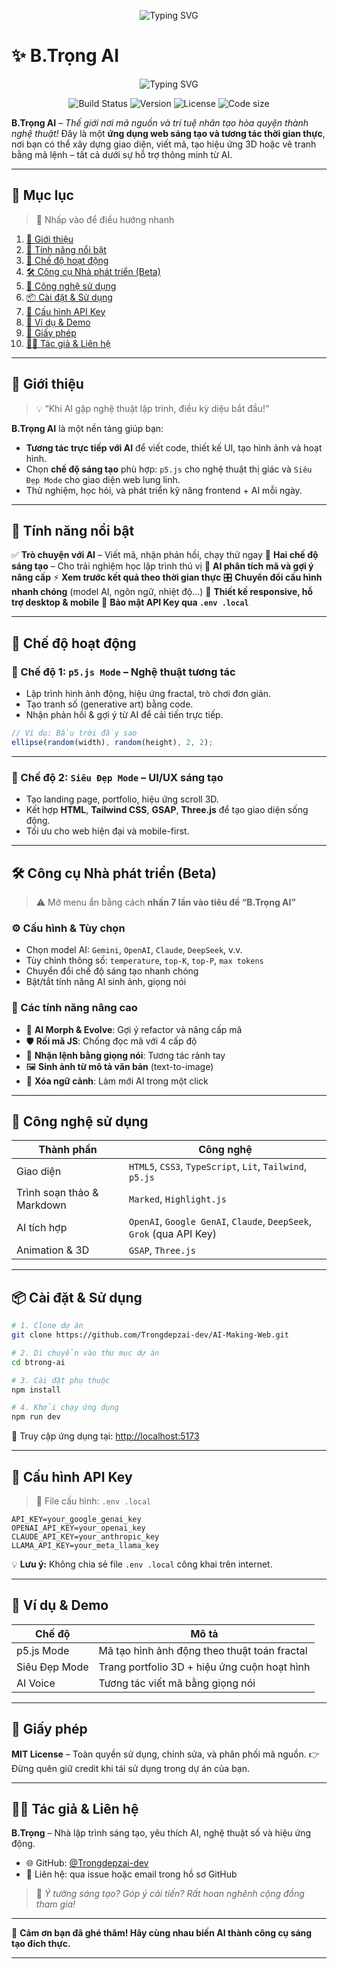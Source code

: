 <p align="center">
  <img src="https://readme-typing-svg.demolab.com?font=Fira+Code&pause=800&color=F97316&width=435&lines=Ch%C3%A0o+m%E1%BB%ABng+%C4%91%E1%BA%BFn+B.Tr%E1%BB%8Dng+AI!;S%C3%A1ng+t%E1%BA%A1o+v%E1%BB%9Bi+p5.js+v%C3%A0+Three.js;Tr%C3%B2+chuy%E1%BB%87n+v%E1%BB%9Bi+AI+%E2%9C%A8;Thi%E1%BA%BFt+k%E1%BA%BF+UI+%C4%91%E1%BA%B9p+%2B+code+ch%E1%BA%A1y+th%E1%BA%ADt" alt="Typing SVG" />
</p>

# ✨ B.Trọng AI
<p align="center">
  <img src="https://readme-typing-svg.demolab.com?font=Fira+Code&pause=600&color=00BFFF&width=350&lines=Status+of+B.Tr%E1%BB%8Dng+AI" alt="Typing SVG" />
</p>

<p align="center">
  <img src="https://img.shields.io/badge/build-passing-brightgreen?style=for-the-badge" alt="Build Status" />
  <img src="https://img.shields.io/badge/version-1.0.0-blue?style=for-the-badge" alt="Version" />
  <img src="https://img.shields.io/badge/license-MIT-orange?style=for-the-badge" alt="License" />
  <img src="https://img.shields.io/github/languages/code-size/Trongdepzai-dev/AI-Making-Web?style=for-the-badge" alt="Code size" />
</p>





**B.Trọng AI** – *Thế giới nơi mã nguồn và trí tuệ nhân tạo hòa quyện thành nghệ thuật!*
Đây là một **ứng dụng web sáng tạo và tương tác thời gian thực**, nơi bạn có thể xây dựng giao diện, viết mã, tạo hiệu ứng 3D hoặc vẽ tranh bằng mã lệnh – tất cả dưới sự hỗ trợ thông minh từ AI.

---

## 📌 Mục lục

> 🧭 Nhấp vào để điều hướng nhanh

1. [🎯 Giới thiệu](#giới-thiệu)
2. [🚀 Tính năng nổi bật](#tính-năng-nổi-bật)
3. [🧭 Chế độ hoạt động](#chế-độ-hoạt-động)
4. [🛠️ Công cụ Nhà phát triển (Beta)](#công-cụ-nhà-phát-triển-beta)
5. [🔧 Công nghệ sử dụng](#công-nghệ-sử-dụng)
6. [📦 Cài đặt & Sử dụng](#cài-đặt--sử-dụng)
7. [🔐 Cấu hình API Key](#cấu-hình-api-key)
8. [🧪 Ví dụ & Demo](#ví-dụ--demo)
9. [📜 Giấy phép](#giấy-phép)
10. [🧑‍💻 Tác giả & Liên hệ](#tác-giả--liên-hệ)

---

## 🎯 Giới thiệu

> 💡 “Khi AI gặp nghệ thuật lập trình, điều kỳ diệu bắt đầu!”

**B.Trọng AI** là một nền tảng giúp bạn:

* **Tương tác trực tiếp với AI** để viết code, thiết kế UI, tạo hình ảnh và hoạt hình.
* Chọn **chế độ sáng tạo** phù hợp: `p5.js` cho nghệ thuật thị giác và `Siêu Đẹp Mode` cho giao diện web lung linh.
* Thử nghiệm, học hỏi, và phát triển kỹ năng frontend + AI mỗi ngày.

---

## 🚀 Tính năng nổi bật

✅ **Trò chuyện với AI** – Viết mã, nhận phản hồi, chạy thử ngay
🎨 **Hai chế độ sáng tạo** – Cho trải nghiệm học lập trình thú vị
🧠 **AI phân tích mã và gợi ý nâng cấp**
⚡ **Xem trước kết quả theo thời gian thực**
🎛️ **Chuyển đổi cấu hình nhanh chóng** (model AI, ngôn ngữ, nhiệt độ...)
📱 **Thiết kế responsive, hỗ trợ desktop & mobile**
🔐 **Bảo mật API Key qua `.env .local`**

---

## 🧭 Chế độ hoạt động

### 🎨 Chế độ 1: `p5.js Mode` – Nghệ thuật tương tác

* Lập trình hình ảnh động, hiệu ứng fractal, trò chơi đơn giản.
* Tạo tranh số (generative art) bằng code.
* Nhận phản hồi & gợi ý từ AI để cải tiến trực tiếp.

```js
// Ví dụ: Bầu trời đầy sao
ellipse(random(width), random(height), 2, 2);
```

---

### 💎 Chế độ 2: `Siêu Đẹp Mode` – UI/UX sáng tạo

* Tạo landing page, portfolio, hiệu ứng scroll 3D.
* Kết hợp **HTML**, **Tailwind CSS**, **GSAP**, **Three.js** để tạo giao diện sống động.
* Tối ưu cho web hiện đại và mobile-first.

---

## 🛠️ Công cụ Nhà phát triển (Beta)

> ⚠️ Mở menu ẩn bằng cách **nhấn 7 lần vào tiêu đề “B.Trọng AI”**

### ⚙️ Cấu hình & Tùy chọn

* Chọn model AI: `Gemini`, `OpenAI`, `Claude`, `DeepSeek`, v.v.
* Tùy chỉnh thông số: `temperature`, `top-K`, `top-P`, `max tokens`
* Chuyển đổi chế độ sáng tạo nhanh chóng
* Bật/tắt tính năng AI sinh ảnh, giọng nói

### 🌟 Các tính năng nâng cao

* 🔄 **AI Morph & Evolve**: Gợi ý refactor và nâng cấp mã
* 🛡️ **Rối mã JS**: Chống đọc mã với 4 cấp độ
* 🎤 **Nhận lệnh bằng giọng nói**: Tương tác rảnh tay
* 🖼️ **Sinh ảnh từ mô tả văn bản** (text-to-image)
* 🧽 **Xóa ngữ cảnh**: Làm mới AI trong một click

---

## 🔧 Công nghệ sử dụng

| Thành phần                 | Công nghệ                                                            |
| -------------------------- | -------------------------------------------------------------------- |
| Giao diện                  | `HTML5`, `CSS3`, `TypeScript`, `Lit`, `Tailwind`, `p5.js`            |
| Trình soạn thảo & Markdown | `Marked`, `Highlight.js`                                             |
| AI tích hợp                | `OpenAI`, `Google GenAI`, `Claude`, `DeepSeek`, `Grok` (qua API Key) |
| Animation & 3D             | `GSAP`, `Three.js`                                                   |

---

## 📦 Cài đặt & Sử dụng

```bash
# 1. Clone dự án
git clone https://github.com/Trongdepzai-dev/AI-Making-Web.git

# 2. Di chuyển vào thư mục dự án
cd btrong-ai

# 3. Cài đặt phụ thuộc
npm install

# 4. Khởi chạy ứng dụng
npm run dev
```

🔗 Truy cập ứng dụng tại: [http://localhost:5173](http://localhost:5173)

---

## 🔐 Cấu hình API Key

> 📁 File cấu hình: `.env .local`

```env
API_KEY=your_google_genai_key
OPENAI_API_KEY=your_openai_key
CLAUDE_API_KEY=your_anthropic_key
LLAMA_API_KEY=your_meta_llama_key
```

💡 **Lưu ý:** Không chia sẻ file `.env .local` công khai trên internet.

---

## 🧪 Ví dụ & Demo

| Chế độ        | Mô tả                                        |
| ------------- | -------------------------------------------- |
| p5.js Mode    | Mã tạo hình ảnh động theo thuật toán fractal |
| Siêu Đẹp Mode | Trang portfolio 3D + hiệu ứng cuộn hoạt hình |
| AI Voice      | Tương tác viết mã bằng giọng nói             |

---

## 📜 Giấy phép

**MIT License** – Toàn quyền sử dụng, chỉnh sửa, và phân phối mã nguồn.
👉 Đừng quên giữ credit khi tái sử dụng trong dự án của bạn.

---

## 🧑‍💻 Tác giả & Liên hệ

**B.Trọng** – Nhà lập trình sáng tạo, yêu thích AI, nghệ thuật số và hiệu ứng động.

* 🌐 GitHub: [@Trongdepzai-dev](https://github.com/Trongdepzai-dev)
* 📩 Liên hệ: qua issue hoặc email trong hồ sơ GitHub

> 💬 *Ý tưởng sáng tạo? Góp ý cải tiến? Rất hoan nghênh cộng đồng tham gia!*

---

🎉 **Cảm ơn bạn đã ghé thăm! Hãy cùng nhau biến AI thành công cụ sáng tạo đích thực.**

---
